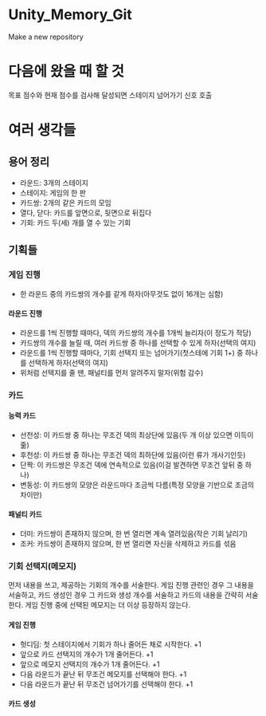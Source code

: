 # Unity_Memory_Git
Make a new repository
# 다음에 왔을 때 할 것
목표 점수와 현재 점수를 검사해 달성되면 스테이지 넘어가기 신호 호출
# 여러 생각들
## 용어 정리
- 라운드: 3개의 스테이지
- 스테이지: 게임의 한 판
- 카드쌍: 2개의 같은 카드의 모임
- 열다, 닫다: 카드를 앞면으로, 뒷면으로 뒤집다
- 기회: 카드 두(세) 개를 열 수 있는 기회

## 기획들
### 게임 진행
- 한 라운드 중의 카드쌍의 개수를 같게 하자(아무것도 없이 16개는 심함)
#### 라운드 진행
- 라운드를 1씩 진행할 때마다, 덱의 카드쌍의 개수를 1개씩 늘리자(이 정도가 적당)
- 카드쌍의 개수를 늘릴 때, 여러 카드쌍 중 하나를 선택할 수 있게 하자(선택의 여지)
- 라운드를 1씩 진행할 때마다, 기회 선택지 또는 넘어가기(첫스테에 기회 1+) 중 하나를 선택하게 하자(선택의 여지)
- 위처럼 선택지를 줄 땐, 패널티를 먼저 알려주지 말자(위험 감수)
### 카드
#### 능력 카드
- 선천성: 이 카드쌍 중 하나는 무조건 덱의 최상단에 있음(두 개 이상 있으면 이득이 줆)
- 후천성: 이 카드쌍 중 하나는 무조건 덱의 최하단에 있음(이런 류가 개사기인듯)
- 단짝: 이 카드쌍은 무조건 덱에 연속적으로 있음(이걸 발견하면 무조건 앞뒤 중 하나)
- 변동성: 이 카드쌍의 모양은 라운드마다 조금씩 다름(특정 모양을 기반으로 조금의 차이만)
#### 패널티 카드
- 더미: 카드쌍이 존재하지 않으며, 한 번 열리면 계속 열려있음(작은 기회 날리기)
- 조커: 카드쌍이 존재하지 않으며, 한 번 열리면 자신을 삭제하고 카드를 섞음

### 기회 선택지(메모지)
먼저 내용을 쓰고, 제공하는 기회의 개수를 서술한다.
게임 진행 관련인 경우 그 내용을 서술하고, 카드 생성인 경우 그 카드와 생성 개수를 서술하고 카드의 내용을 간략히 서술한다.
게임 진행 중에 선택된 메모지는 더 이상 등장하지 않는다.
#### 게임 진행
- 헛디딤: 첫 스테이지에서 기회가 하나 줄어든 채로 시작한다. +1
- 앞으로 카드 선택지의 개수가 1개 줄어든다. +1
- 앞으로 메모지 선택지의 개수가 1개 줄어든다. +1
- 다음 라운드가 끝난 뒤 무조건 메모지를 선택해야 한다. +1
- 다음 라운드가 끝난 뒤 무조건 넘어가기를 선택해야 한다. +1
#### 카드 생성
